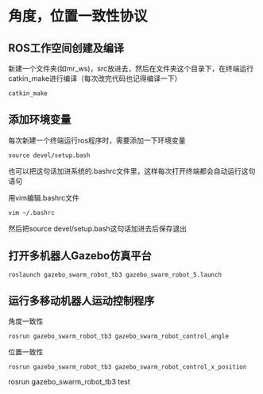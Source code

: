 # 角度，位置一致性协议

## ROS工作空间创建及编译
新建一个文件夹(如mr_ws)，src放进去，然后在文件夹这个目录下，在终端运行catkin_make进行编译（每次改完代码也记得编译一下）
```shell
catkin_make
```
## 添加环境变量
每次新建一个终端运行ros程序时，需要添加一下环境变量
```
source devel/setup.bash
```
也可以把这句话加进系统的.bashrc文件里，这样每次打开终端都会自动运行这句语句

用vim编辑.bashrc文件
```
vim ~/.bashrc
```
然后把source devel/setup.bash这句话加进去后保存退出


## 打开多机器人Gazebo仿真平台
```
roslaunch gazebo_swarm_robot_tb3 gazebo_swarm_robot_5.launch
```

## 运行多移动机器人运动控制程序
角度一致性
```
rosrun gazebo_swarm_robot_tb3 gazebo_swarm_robot_control_angle
```
位置一致性
```
rosrun gazebo_swarm_robot_tb3 gazebo_swarm_robot_control_x_position
```

rosrun gazebo_swarm_robot_tb3 test
